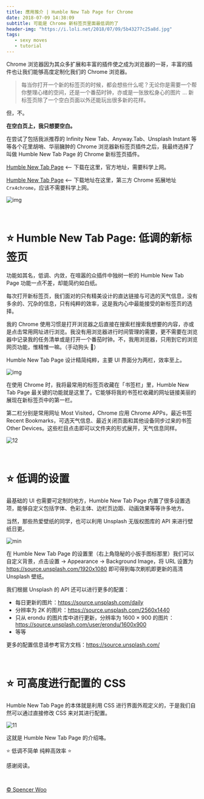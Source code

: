 ```yaml
---
title: 應用推介 | Humble New Tab Page for Chrome 
date: 2018-07-09 14:38:09
subtitle: 可能是 Chrome 新标签页里面最低调的了
header-img: "https://i.loli.net/2018/07/09/5b43277c25a8d.jpg"
tags:
   - sexy moves
   - tutorial
---
```


Chrome 浏览器因为其众多扩展和丰富的插件使之成为浏览器的一哥，丰富的插件也让我们能够高度定制化我们的 Chrome 浏览器。

> 每当你打开一个新的标签页的时候，都会想些什么呢？无论你是需要一个帮你整理心绪的空间，还是一个番茄时钟，亦或是一张放松身心的图片 … 新标签页除了一个空白页面以外还能玩出很多新的花样。

但，不。

**在空白页上，我只想要空白。**

在尝试了包括我派推荐的 Infinity New Tab、Anyway.Tab、Unsplash Instant 等等各个花里胡哨、华丽臃肿的 Chrome 浏览器新标签页插件之后，我最终选择了叫做 Humble New Tab Page 的 Chrome 新标签页插件。

[Humble New Tab Page](https://chrome.google.com/webstore/detail/humble-new-tab-page/mfgdmpfihlmdekaclngibpjhdebndhdj) <-- 下载在这里，官方地址，需要科学上网。

[Humble New Tab Page](https://www.crx4chrome.com/extensions/mfgdmpfihlmdekaclngibpjhdebndhdj/) <-- 下载地址在这里，第三方 Chrome 拓展地址 `Crx4chrome`，应该不需要科学上网。

![img](https://i.loli.net/2018/07/09/5b43092cbba62.png)

<br>


# ⭐️ Humble New Tab Page: 低调的新标签页

功能如其名，低调、内敛，在喧嚣的众插件中独树一帜的 Humble New Tab Page 功能一点不差，却能简约如白纸。

每次打开新标签页，我们面对的只有精美设计的直达链接与可选的天气信息，没有多余的、冗杂的信息，只有纯粹的效率，这是我内心中最能接受的新标签页的选择。

我的 Chrome 使用习惯是打开浏览器之后直接在搜索栏搜索我想要的内容，亦或是点击常用网址进行浏览。我没有用浏览器进行时间管理的需要，更不需要在浏览器中记录我的任务清单或是打开一个番茄时钟。不，我用浏览器，只用到它的浏览网页功能，惟精惟一嘛。（手动狗头 🐶）

Humble New Tab Page 设计精简纯粹，主要 UI 界面分为两栏，效率至上。

![img](https://i.loli.net/2018/07/09/5b4312d2ea503.png)

在使用 Chrome 时，我将最常用的标签页收藏在「书签栏」里，Humble New Tab Page 最关键的功能就是这里了。它能够将我的书签栏收藏的网址链接美丽的展现在新标签页中的第一栏。

第二栏分别是常用网址 Most Visited，Chrome 应用 Chrome APPs，最近书签 Recent Bookmarks，可选天气信息、最近关闭页面和其他设备同步过来的书签 Other Devices。这些栏目点击即可以文件夹的形式展开，天气信息同样。

![12](https://i.loli.net/2018/07/09/5b4314fc15b23.gif)

<br>

# ⭐️ 低调的设置

最基础的 UI 也需要可定制的地方，Humble New Tab Page 内置了很多设置选项，能够自定义包括字体、色彩主体、边栏页边距、动画效果等等许多地方。

当然，那些热爱壁纸的同学，也可以利用 Unsplash 无版权图库的 API 来进行壁纸日更。

![min](https://i.loli.net/2018/07/09/5b431b961b2b6.png)

在 Humble New Tab Page 的设置里（右上角隐秘的小扳手图标那里）我们可以自定义背景，点击设置 -> Appearance -> Background Image，将 URL 设置为 https://source.unsplash.com/1920x1080 即可得到每次刷机即更新的高清 Unsplash 壁纸。

我们根据 Unsplash 的 API 还可以进行更多的配置：

- 每日更新的图片：https://source.unsplash.com/daily
- 分辨率为 2K 的图片：https://source.unsplash.com/2560x1440
- 只从 erondu 的图片库中进行更新，分辨率为 1600 × 900 的图片：https://source.unsplash.com/user/erondu/1600x900
- 等等

更多的配置信息请参考官方文档：https://source.unsplash.com/

<br>

# ⭐️ 可高度进行配置的 CSS

Humble New Tab Page 的本体就是利用 CSS 进行界面外观定义的，于是我们自然可以通过直接修改 CSS 来对其进行配置。

![11](https://i.loli.net/2018/07/09/5b431db8e8b4a.png)

这就是 Humble New Tab Page 的介绍咯。

⭐️ 低调不简单 纯粹高效率 ⭐️

感谢阅读。

<br>

[© Spencer Woo](https://spencerwoo.com)